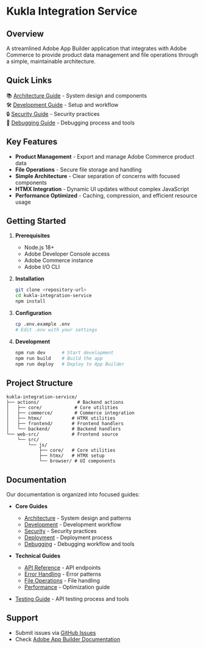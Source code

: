 # Kukla Integration Service

## Overview

A streamlined Adobe App Builder application that integrates with Adobe Commerce to provide product data management and file operations through a simple, maintainable architecture.

## Quick Links

📚 [Architecture Guide](docs/architecture.md) - System design and components  
🛠️ [Development Guide](docs/development.md) - Setup and workflow  
🔒 [Security Guide](docs/security.md) - Security practices  
🐛 [Debugging Guide](docs/debugging.md) - Debugging process and tools

## Key Features

- **Product Management** - Export and manage Adobe Commerce product data
- **File Operations** - Secure file storage and handling
- **Simple Architecture** - Clear separation of concerns with focused components
- **HTMX Integration** - Dynamic UI updates without complex JavaScript
- **Performance Optimized** - Caching, compression, and efficient resource usage

## Getting Started

1. **Prerequisites**
    - Node.js 18+
    - Adobe Developer Console access
    - Adobe Commerce instance
    - Adobe I/O CLI

2. **Installation**

    ```bash
    git clone <repository-url>
    cd kukla-integration-service
    npm install
    ```

3. **Configuration**

    ```bash
    cp .env.example .env
    # Edit .env with your settings
    ```

4. **Development**

    ```bash
    npm run dev      # Start development
    npm run build    # Build the app
    npm run deploy   # Deploy to App Builder
    ```

## Project Structure

```text
kukla-integration-service/
├── actions/              # Backend actions
│   ├── core/            # Core utilities
│   ├── commerce/        # Commerce integration
│   ├── htmx/           # HTMX utilities
│   ├── frontend/       # Frontend handlers
│   └── backend/        # Backend handlers
└── web-src/            # Frontend source
    └── src/
        └── js/
            ├── core/   # Core utilities
            ├── htmx/   # HTMX setup
            └── browser/ # UI components
```

## Documentation

Our documentation is organized into focused guides:

- **Core Guides**
    - [Architecture](docs/architecture.md) - System design and patterns
    - [Development](docs/development.md) - Development workflow
    - [Security](docs/security.md) - Security practices
    - [Deployment](docs/deployment.md) - Deployment process
    - [Debugging](docs/debugging.md) - Debugging workflow and tools

- **Technical Guides**
    - [API Reference](docs/api-reference.md) - API endpoints
    - [Error Handling](docs/error-handling.md) - Error patterns
    - [File Operations](docs/file-operations.md) - File handling
    - [Performance](docs/performance.md) - Optimization guide

- [Testing Guide](docs/testing.md) - API testing process and tools

## Support

- Submit issues via [GitHub Issues](https://github.com/your-repo/issues)
- Check [Adobe App Builder Documentation](https://developer.adobe.com/app-builder/)
